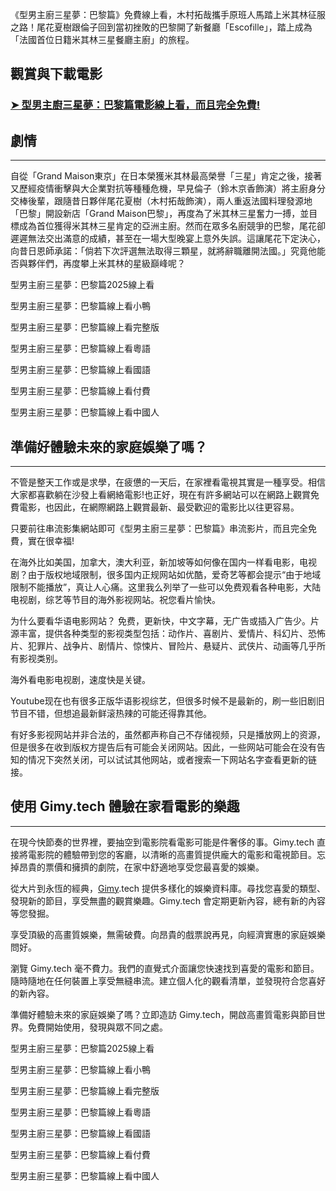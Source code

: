 《型男主廚三星夢：巴黎篇》免費線上看，木村拓哉攜手原班人馬踏上米其林征服之路！尾花夏樹跟倫子回到當初挫敗的巴黎開了新餐廳「Escofille」，踏上成為「法國首位日籍米其林三星餐廳主廚」的旅程。


## 觀賞與下載電影

### [➤ 型男主廚三星夢：巴黎篇電影線上看，而且完全免費!](https://www.gimy.tech/2025/03/grand-maison-paris-hd-gimy.html)


## 劇情

----------

自從「Grand Maison東京」在日本榮獲米其林最高榮譽「三星」肯定之後，接著又歷經疫情衝擊與大企業對抗等種種危機，早見倫子（鈴木京香飾演）將主廚身分交棒後輩，跟隨昔日夥伴尾花夏樹（木村拓哉飾演），兩人重返法國料理發源地「巴黎」開設新店「Grand Maison巴黎」，再度為了米其林三星奮力一搏，並目標成為首位獲得米其林三星肯定的亞洲主廚。然而在眾多名廚競爭的巴黎，尾花卻遲遲無法交出滿意的成績，甚至在一場大型晚宴上意外失誤。這讓尾花下定決心，向昔日恩師承諾：「倘若下次評選無法取得三顆星，就將辭職離開法國。」究竟他能否與夥伴們，再度攀上米其林的星級巔峰呢？

型男主廚三星夢：巴黎篇2025線上看

型男主廚三星夢：巴黎篇線上看小鴨

型男主廚三星夢：巴黎篇線上看完整版

型男主廚三星夢：巴黎篇線上看粵語

型男主廚三星夢：巴黎篇線上看國語

型男主廚三星夢：巴黎篇線上看付費

型男主廚三星夢：巴黎篇線上看中國人

## 準備好體驗未來的家庭娛樂了嗎？

----------

不管是整天工作或是求學，在疲憊的一天后，在家裡看電視其實是一種享受。相信大家都喜歡躺在沙發上看網絡電影!也正好，現在有許多網站可以在網路上觀賞免費電影，也因此，在網際網路上觀賞最新、最受歡迎的電影比以往更容易。

只要前往串流影集網站即可《型男主廚三星夢：巴黎篇》串流影片，而且完全免費，實在很幸福!

在海外比如美国，加拿大，澳大利亚，新加坡等如何像在国内一样看电影，电视剧？由于版权地域限制，很多国内正规网站如优酷，爱奇艺等都会提示“由于地域限制不能播放”，真让人心痛。这里我么列举了一些可以免费观看各种电影，大陆电视剧，综艺等节目的海外影视网站。祝您看片愉快。

为什么要看华语电影网站？ 免费，更新快，中文字幕，无广告或插入广告少。片源丰富，提供各种类型的影视类型包括：动作片、喜剧片、爱情片、科幻片、恐怖片、犯罪片、战争片、剧情片、惊悚片、冒险片、悬疑片、武侠片、动画等几乎所有影视类别。

海外看电影电视剧，速度快是关键。

Youtube现在也有很多正版华语影视综艺，但很多时候不是最新的，刷一些旧剧旧节目不错，但想追最新鲜滚热辣的可能还得靠其他。

有好多影视网站并非合法的，虽然都声称自己不存储视频，只是播放网上的资源，但是很多在收到版权方提告后有可能会关闭网站。因此，一些网站可能会在没有告知的情况下突然关闭，可以试试其他网站，或者搜索一下网站名字查看更新的链接。

## 使用 Gimy.tech 體驗在家看電影的樂趣

----------

在現今快節奏的世界裡，要抽空到電影院看電影可能是件奢侈的事。Gimy.tech 直接將電影院的體驗帶到您的客廳，以清晰的高畫質提供龐大的電影和電視節目。忘掉昂貴的票價和擁擠的劇院，在家中舒適地享受您最喜愛的娛樂。

從大片到永恆的經典，[Gimy](https://www.gimy.tech).tech 提供多樣化的娛樂資料庫。尋找您喜愛的類型、發現新的節目，享受無盡的觀賞樂趣。Gimy.tech 會定期更新內容，總有新的內容等您發掘。

享受頂級的高畫質娛樂，無需破費。向昂貴的戲票說再見，向經濟實惠的家庭娛樂問好。

瀏覽 Gimy.tech 毫不費力。我們的直覺式介面讓您快速找到喜愛的電影和節目。隨時隨地在任何裝置上享受無縫串流。建立個人化的觀看清單，並發現符合您喜好的新內容。

準備好體驗未來的家庭娛樂了嗎？立即造訪 Gimy.tech，開啟高畫質電影與節目世界。免費開始使用，發現與眾不同之處。


型男主廚三星夢：巴黎篇2025線上看

型男主廚三星夢：巴黎篇線上看小鴨

型男主廚三星夢：巴黎篇線上看完整版

型男主廚三星夢：巴黎篇線上看粵語

型男主廚三星夢：巴黎篇線上看國語

型男主廚三星夢：巴黎篇線上看付費

型男主廚三星夢：巴黎篇線上看中國人
